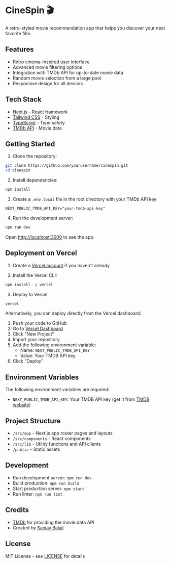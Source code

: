 # CineSpin 🎬

A retro-styled movie recommendation app that helps you discover your next favorite film.

## Features

- Retro cinema-inspired user interface
- Advanced movie filtering options
- Integration with TMDb API for up-to-date movie data
- Random movie selection from a large pool
- Responsive design for all devices

## Tech Stack

- [Next.js](https://nextjs.org/) - React framework
- [Tailwind CSS](https://tailwindcss.com/) - Styling
- [TypeScript](https://www.typescriptlang.org/) - Type safety
- [TMDb API](https://www.themoviedb.org/documentation/api) - Movie data

## Getting Started

1. Clone the repository:
```bash
git clone https://github.com/yourusername/cinespin.git
cd cinespin
```

2. Install dependencies:
```bash
npm install
```

3. Create a `.env.local` file in the root directory with your TMDb API key:
```
NEXT_PUBLIC_TMDB_API_KEY="your-tmdb-api-key"
```

4. Run the development server:
```bash
npm run dev
```

Open [http://localhost:3000](http://localhost:3000) to see the app.

## Deployment on Vercel

1. Create a [Vercel account](https://vercel.com/signup) if you haven't already

2. Install the Vercel CLI:
```bash
npm install -g vercel
```

3. Deploy to Vercel:
```bash
vercel
```

Alternatively, you can deploy directly from the Vercel dashboard:

1. Push your code to GitHub
2. Go to [Vercel Dashboard](https://vercel.com/dashboard)
3. Click "New Project"
4. Import your repository
5. Add the following environment variable:
   - Name: `NEXT_PUBLIC_TMDB_API_KEY`
   - Value: Your TMDB API key
6. Click "Deploy"

## Environment Variables

The following environment variables are required:

- `NEXT_PUBLIC_TMDB_API_KEY`: Your TMDB API key (get it from [TMDB website](https://www.themoviedb.org/settings/api))

## Project Structure

- `/src/app` - Next.js app router pages and layouts
- `/src/components` - React components
- `/src/lib` - Utility functions and API clients
- `/public` - Static assets

## Development

- Run development server: `npm run dev`
- Build production: `npm run build`
- Start production server: `npm start`
- Run linter: `npm run lint`

## Credits

- [TMDb](https://www.themoviedb.org/) for providing the movie data API
- Created by [Sanjay Balaji](https://sanjaybalaji.dev)

## License

MIT License - see [LICENSE](LICENSE) for details
